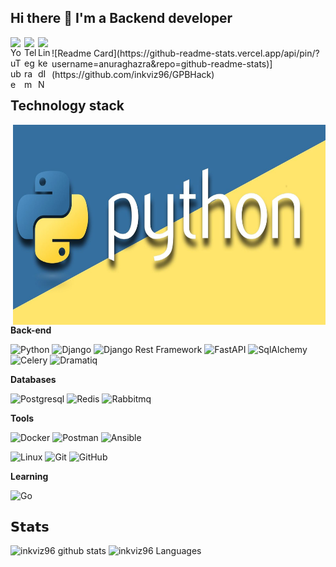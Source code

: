 ## Hi there 👋 I'm a Backend developer

<a href="https://www.youtube.com/c/UCyA9LrQ43U9wRshQmKkAgHg">
  <img align="left" alt="YouTube" width="22px" src="https://raw.githubusercontent.com/peterthehan/peterthehan/master/assets/youtube.svg" />
</a>
<a href="https://t.me/Inkviz577">
  <img align="left" alt="Telegram" width="22px" src="https://camo.githubusercontent.com/5c1975da7d9ab735ceb71c57b6c7e48ff3e08ca4/68747470733a2f2f6564656e742e6769746875622e696f2f537570657254696e7949636f6e732f696d616765732f7376672f74656c656772616d2e737667">
</a>
<a href="https://www.linkedin.cn/in/%D1%81%D0%B5%D0%BC%D1%91%D0%BD-%D0%B1%D0%B5%D1%80%D0%B5%D0%B7%D0%BE%D0%B2%D1%81%D0%BA%D0%B8%D0%B9-874419218/">
  <img align="left" alt="LinkedIN" width="22px" src="https://raw.githubusercontent.com/peterthehan/peterthehan/master/assets/linkedin.svg" />
</a>

</br>
![Readme Card](https://github-readme-stats.vercel.app/api/pin/?username=anuraghazra&repo=github-readme-stats)](https://github.com/inkviz96/GPBHack)

## Technology stack

<img align="right" alt="jpg" src="https://github.com/inkviz96/inkviz96/blob/main/python.jpg?raw=true" width="500" height="320" />

**Back-end**

![Python](https://img.shields.io/badge/-Python-black?style=flat-square&logo=Python)
![Django](https://img.shields.io/badge/-Django-0aad48?style=flat-square&logo=Django)
![Django Rest Framework](https://img.shields.io/badge/DRF-red?style=flat-square&logo=Django)
![FastAPI](https://img.shields.io/badge/-FastAPI-%2300C7B7?style=flat-square&logo=FastAPI)
![SqlAlchemy](https://img.shields.io/badge/-SqlAlchemy-FCA121?style=flat-square&logo=SqlAlchemy)
![Celery](https://img.shields.io/badge/-Celery-%2300C7B7?style=flat-square&logo=Celery)
![Dramatiq](https://img.shields.io/badge/-Dramatiq-%2300C7B7?style=flat-square&logo=Dramatiq)

**Databases**

![Postgresql](https://img.shields.io/badge/-Postgresql-%232c3e50?style=flat-square&logo=Postgresql)
![Redis](https://img.shields.io/badge/-Redis-FCA121?style=flat-square&logo=Redis)
![Rabbitmq](https://img.shields.io/badge/-Rabbitmq-FCA121?style=flat-square&logo=Rabbitmq)

**Tools**

![Docker](https://img.shields.io/badge/-Docker-46a2f1?style=flat-square&logo=docker&logoColor=white)
![Postman](https://img.shields.io/badge/Postman-FCA121?style=flat-square&logo=postman)
![Ansible](https://img.shields.io/badge/Ansible-FCA121?style=flat-square&logo=Ansible)

![Linux](https://img.shields.io/badge/Linux-black?style=flat-square&logo=linux)
![Git](https://img.shields.io/badge/-Git-black?style=flat-square&logo=git)
![GitHub](https://img.shields.io/badge/-GitHub-181717?style=flat-square&logo=github)

**Learning**

![Go](https://img.shields.io/badge/-Go-grey?style=flat-square&logo=go)

## 𝗦𝘁𝗮𝘁𝘀

![inkviz96 github stats](https://github-readme-stats.vercel.app/api?username=inkviz96&show_icons=true&theme=dracula&include_all_commits=true&count_private=true)
![inkviz96 Languages](https://github-readme-stats.vercel.app/api/top-langs/?username=inkviz96&layout=compact&count_private=true&theme=gruvbox)

<!--
**inkviz96/inkviz96** is a ✨ _special_ ✨ repository because its `README.md` (this file) appears on your GitHub profile.

Here are some ideas to get you started:

- 🔭 I’m currently working on ...
- 🌱 I’m currently learning ...
- 👯 I’m looking to collaborate on ...
- 🤔 I’m looking for help with ...
- 💬 Ask me about ...
- 📫 How to reach me: ...
- 😄 Pronouns: ...
- ⚡ Fun fact: ...
-->
